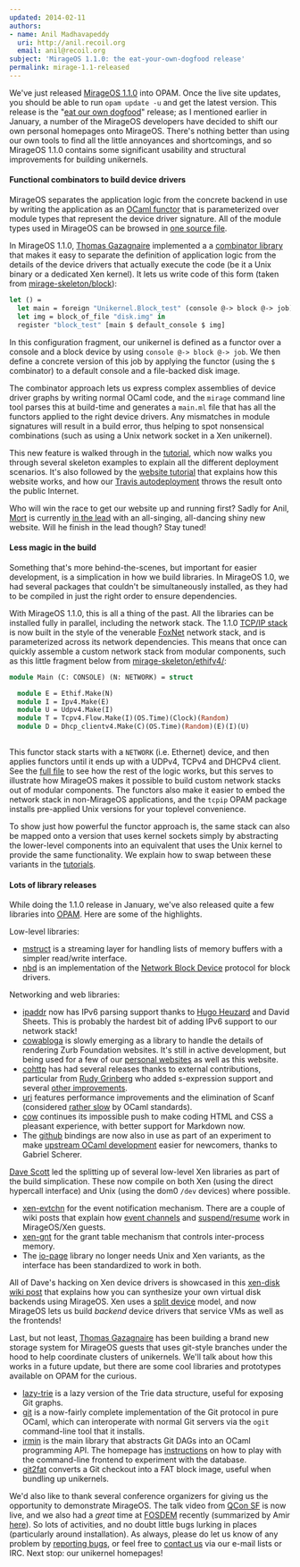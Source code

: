```yaml
---
updated: 2014-02-11
authors:
- name: Anil Madhavapeddy
  uri: http://anil.recoil.org
  email: anil@recoil.org
subject: 'MirageOS 1.1.0: the eat-your-own-dogfood release'
permalink: mirage-1.1-released
---
```


We've just released [MirageOS 1.1.0](https://github.com/ocaml/opam-repository/pull/1655) into OPAM.  Once the
live site updates, you should be able to run `opam update -u` and get the latest
version.  This release is the "[eat our own
dogfood](http://en.wikipedia.org/wiki/Eating_your_own_dog_food)" release; as I
mentioned earlier in January, a number of the MirageOS developers have decided to
shift our own personal homepages onto MirageOS.  There's nothing better than
using our own tools to find all the little annoyances and shortcomings, and so
MirageOS 1.1.0 contains some significant usability and structural improvements
for building unikernels.

#### Functional combinators to build device drivers

MirageOS separates the
application logic from the concrete backend in use by writing the application
as an [OCaml functor](https://realworldocaml.org/v1/en/html/functors.html)
that is parameterized over module types that represent the device driver
signature.  All of the module types used in MirageOS can be browsed in [one
source file](https://github.com/mirage/mirage/blob/1.1.0/types/V1.mli).

In MirageOS 1.1.0, [Thomas Gazagnaire](http://gazagnaire.org/) implemented a
a [combinator library](https://github.com/mirage/mirage/blob/1.1.0/lib/mirage.mli#L28)
that makes it easy to separate the definition of application logic from the details
of the device drivers that actually execute the code (be it a Unix binary or a
dedicated Xen kernel).  It lets us write code of this form
(taken from [mirage-skeleton/block](https://github.com/mirage/mirage-skeleton/tree/master/block)):

```ocaml
let () =
  let main = foreign "Unikernel.Block_test" (console @-> block @-> job) in
  let img = block_of_file "disk.img" in
  register "block_test" [main $ default_console $ img]
```

In this configuration fragment, our unikernel is defined as a functor over a
console and a block device by using `console @-> block @-> job`.  We then
define a concrete version of this job by applying the functor (using the `$`
combinator) to a default console and a file-backed disk image.

The combinator approach lets us express complex assemblies of device driver
graphs by writing normal OCaml code, and the `mirage` command line tool
parses this at build-time and generates a `main.ml` file that has all the
functors applied to the right device drivers. Any mismatches in module signatures
will result in a build error, thus helping to spot nonsensical combinations
(such as using a Unix network socket in a Xen unikernel).

This new feature is walked through in the [tutorial](/docs/hello-world), which
now walks you through several skeleton examples to explain all the different
deployment scenarios.  It's also followed by the [website tutorial](/docs/mirage-www)
that explains how this website works, and how our [Travis autodeployment](/docs/deploying-via-ci)
throws the result onto the public Internet.

Who will win the race to get our website up and running first?  Sadly for Anil,
[Mort](http://www.cs.nott.ac.uk/~rmm/) is currently [in the
lead](https://github.com/mor1/mort-www) with an all-singing, all-dancing shiny
new website.  Will he finish in the lead though? Stay tuned!

#### Less magic in the build

Something that's more behind-the-scenes, but important for easier development,
is a simplication in how we build libraries.  In MirageOS 1.0, we had several
packages that couldn't be simultaneously installed, as they had to be compiled 
in just the right order to ensure dependencies.

With MirageOS 1.1.0, this is all a thing of the past.  All the libraries can
be installed fully in parallel, including the network stack.  The 1.1.0
[TCP/IP stack](https://github.com/mirage/mirage-tcpip) is now built in the
style of the venerable [FoxNet](http://www.cs.cmu.edu/~fox/foxnet.html) network
stack, and is parameterized across its network dependencies.  This means
that once can quickly assemble a custom network stack from modular components,
such as this little fragment below from [mirage-skeleton/ethifv4/](https://github.com/mirage/mirage-skeleton/blob/master/ethifv4/unikernel.ml):

```ocaml
module Main (C: CONSOLE) (N: NETWORK) = struct

  module E = Ethif.Make(N)
  module I = Ipv4.Make(E)
  module U = Udpv4.Make(I)
  module T = Tcpv4.Flow.Make(I)(OS.Time)(Clock)(Random)
  module D = Dhcp_clientv4.Make(C)(OS.Time)(Random)(E)(I)(U)
  
```

This functor stack starts with a `NETWORK` (i.e. Ethernet) device, and then applies
functors until it ends up with a UDPv4, TCPv4 and DHCPv4 client.  See the [full
file](https://github.com/mirage/mirage-skeleton/blob/master/ethifv4/unikernel.ml)
to see how the rest of the logic works, but this serves to illustrate how
MirageOS makes it possible to build custom network stacks out of modular
components.  The functors also make it easier to embed the network stack in
non-MirageOS applications, and the `tcpip` OPAM package installs pre-applied Unix
versions for your toplevel convenience.

To show just how powerful the functor approach is, the same stack can also
be mapped onto a version that uses kernel sockets simply by abstracting the
lower-level components into an equivalent that uses the Unix kernel to provide
the same functionality.  We explain how to swap between these variants in
the [tutorials](/wiki/hello-world).

#### Lots of library releases

While doing the 1.1.0 release in January, we've also released quite a few libraries
into [OPAM](https://opam.ocaml.org).  Here are some of the highlights.

Low-level libraries:

* [mstruct](https://github.com/samoht/ocaml-mstruct/) is a streaming layer for handling lists of memory buffers with a simpler read/write interface.
* [nbd](https://github.com/xapi-project/nbd/) is an implementation of the [Network Block Device](http://en.wikipedia.org/wiki/Network_block_device) protocol for block drivers.

Networking and web libraries:

* [ipaddr](https://github.com/mirage/ocaml-ipaddr) now has IPv6 parsing support thanks to [Hugo Heuzard](https://github.com/hhugo/) and David Sheets.  This is probably the hardest bit of adding IPv6 support to our network stack!
* [cowabloga](https://github.com/mirage/cowabloga) is slowly emerging as a library to handle the details of rendering Zurb Foundation websites.  It's still in active development, but being used for a few of our [personal websites](https://github.com/mor1/mort-www) as well as this website.
* [cohttp](https://github.com/avsm/ocaml-cohttp) has had several releases thanks to external contributions, particular from [Rudy Grinberg](https://github.com/rgrinberg) who added s-expression support and several [other improvements](https://github.com/avsm/ocaml-cohttp/blob/master/CHANGES).
* [uri](https://github.com/avsm/ocaml-uri) features performance improvements and the elimination of Scanf (considered [rather slow](http://www.lexifi.com/blog/note-about-performance-printf-and-format) by OCaml standards).
* [cow](https://github.com/mirage/ocaml-cow) continues its impossible push to make coding HTML and CSS a pleasant experience, with better support for Markdown now.
* The [github](https://github.com/avsm/ocaml-github) bindings are now also in use as part of an experiment to make [upstream OCaml development](http://gallium.inria.fr/blog/patch-review-on-github/) easier for newcomers, thanks to Gabriel Scherer.

[Dave Scott](http://dave.recoil.org) led the splitting up of several low-level Xen libraries as part of the build simplication.  These now compile on both Xen (using the direct hypercall interface) and Unix (using the dom0 `/dev` devices) where possible.
* [xen-evtchn](https://github.com/xapi-project/ocaml-evtchn) for the event notification mechanism. There are a couple of wiki posts that explain how [event channels](/wiki/xen-events) and [suspend/resume](/wiki/xen-suspend) work in MirageOS/Xen guests.
* [xen-gnt](https://github.com/xapi-project/ocaml-gnt) for the grant table mechanism that controls inter-process memory.
* The [io-page](https://github.com/mirage/io-page) library no longer needs Unix and Xen variants, as the interface has been standardized to work in both.

All of Dave's hacking on Xen device drivers is showcased in this [xen-disk wiki post](https://mirage.io/docs/xen-synthesize-virtual-disk) that 
explains how you can synthesize your own virtual disk backends using MirageOS.  Xen uses a [split device](https://www.usenix.org/legacy/event/usenix05/tech/general/full_papers/short_papers/warfield/warfield.pdf) model,
and now MirageOS lets us build *backend* device drivers that service VMs as well as the frontends!

Last, but not least, [Thomas Gazagnaire](http://gazagnaire.org) has been building a brand new storage system for MirageOS guests that uses git-style branches under the hood to help coordinate clusters of unikernels.  We'll talk about how this works in a future update, but there are some cool libraries and prototypes available on OPAM for the curious.

* [lazy-trie](https://github.com/samoht/ocaml-lazy-trie/) is a lazy version of the Trie data structure, useful for exposing Git graphs.
* [git](https://github.com/samoht/ocaml-git) is a now-fairly complete implementation of the Git protocol in pure OCaml, which can interoperate with normal Git servers via the `ogit` command-line tool that it installs.
* [irmin](https://github.com/mirage/irmin) is the main library that abstracts Git DAGs into an OCaml programming API.  The homepage has [instructions](https://github.com/mirage/irmin/wiki/Getting-Started) on how to play with the command-line frontend to experiment with the database.
* [git2fat](https://github.com/samoht/git2fat) converts a Git checkout into a FAT block image, useful when bundling up unikernels.

We'd also like to thank several conference organizers for giving us the opportunity to demonstrate MirageOS.  The talk video from [QCon SF](http://www.infoq.com/presentations/mirage-os) is now live, and we also had a *great* time at [FOSDEM](http://fosdem.org) recently (summarized by Amir [here](http://nymote.org/blog/2014/fosdem-summary/)). 
So lots of activities, and no doubt little bugs lurking in places (particularly around installation).  As always, please do let us know of any problem by [reporting bugs](https://github.com/mirage/mirage/issues), or feel free to [contact us](/community) via our e-mail lists or IRC.  Next stop: our unikernel homepages!


